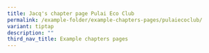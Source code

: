 ```yaml
---
title: Jacq's chapter page Pulai Eco Club
permalink: /example-folder/example-chapters-pages/pulaiecoclub/
variant: tiptap
description: ""
third_nav_title: Example chapters pages
---
```

